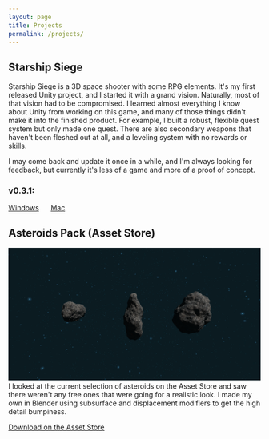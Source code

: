 ```yaml
---
layout: page
title: Projects
permalink: /projects/
---
```


## Starship Siege

Starship Siege is a 3D space shooter with some RPG elements. It's my first released Unity project, and I started it with a grand vision. Naturally, most of that vision had to be compromised. I learned almost everything I know about Unity from working on this game, and many of those things didn't make it into the finished product. For example, I built a robust, flexible quest system but only made one quest. There are also secondary weapons that haven't been fleshed out at all, and a leveling system with no rewards or skills.

I may come back and update it once in a while, and I'm always looking for feedback, but currently it's less of a game and more of a proof of concept.

### v0.3.1:

[Windows](https://www.dropbox.com/s/vwy938r5n9szu86/Starship-Siege_v0.3.1_Winx86.zip?dl=0)&nbsp;&nbsp;&nbsp;&nbsp;&nbsp;&nbsp;[Mac](https://www.dropbox.com/s/anxnoia0sq2evr4/Starship-Siege_v0.3.1_OSX.app.zip?dl=0)

## Asteroids Pack (Asset Store)

![Asteroids Pack](/images/asteroids-pack.png)
I looked at the current selection of asteroids on the Asset Store and saw there weren't any free ones that were going for a realistic look. I made my own in Blender using subsurface and displacement modifiers to get the high detail bumpiness.

[Download on the Asset Store](https://www.assetstore.unity3d.com/#!/content/84988)